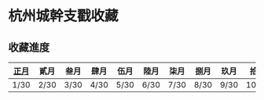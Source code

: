 # 杭州城幹支戳收藏

## 收藏進度

| [正月](01-zhengyue.md) | 貳月 | 叁月 | 肆月 | 伍月 | 陸月 | 柒月 | 捌月 | 玖月 | 拾月 | 冬月 | 臘月 |
| -- | -- | -- | -- | -- | -- | -- | -- | -- | -- | -- | -- |
| 1/30 | 2/30 | 3/30 | 4/30 | 5/30 | 6/30 | 7/30 | 8/30 | 9/30 | 10/30 | 11/30 | 12/30 |
